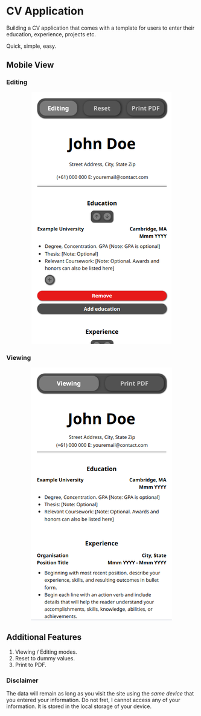 # CV Application

Building a CV application that comes with a template for users to enter their education, experience, projects etc.

Quick, simple, easy.

## Mobile View

### Editing

<p align="center">
    <img src="./src/assets/mvp1.png">
</p>

### Viewing

<p align="center">
    <img src="./src/assets/mvp2.png">
</p>

## Additional Features

1. Viewing / Editing modes.
1. Reset to dummy values.
1. Print to PDF.

### Disclaimer

The data will remain as long as you visit the site using the _same device_ that you entered your information.
Do not fret, I cannot access any of your information. It is stored in the local storage of your device.
